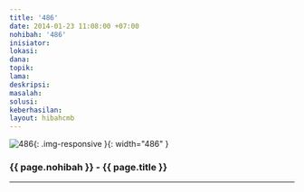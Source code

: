 ```yaml
---
title: '486'
date: 2014-01-23 11:08:00 +07:00
nohibah: '486'
inisiator:
lokasi:
dana:
topik:
lama:
deskripsi:
masalah:
solusi:
keberhasilan:
layout: hibahcmb
---
```


![486](/static/img/hibahcmb/486.png){: .img-responsive }{: width="486" }

### {{ page.nohibah }} - {{ page.title }}

---
